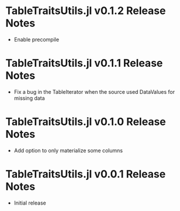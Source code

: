 # TableTraitsUtils.jl v0.1.2 Release Notes
* Enable precompile

# TableTraitsUtils.jl v0.1.1 Release Notes
* Fix a bug in the TableIterator when the source used DataValues for missing data

# TableTraitsUtils.jl v0.1.0 Release Notes
* Add option to only materialize some columns

# TableTraitsUtils.jl v0.0.1 Release Notes
* Initial release
